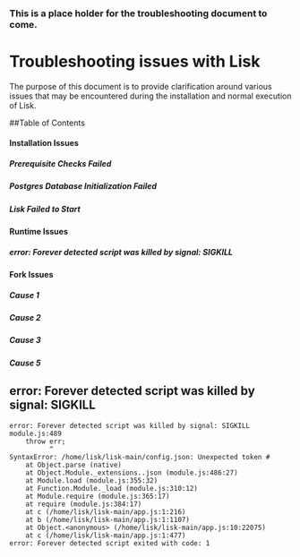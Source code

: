 ### This is a place holder for the troubleshooting document to come.

# Troubleshooting issues with Lisk

The purpose of this document is to provide clarification around various issues that may be encountered during the installation and normal execution of Lisk.

##Table of Contents

#### Installation Issues

##### Prerequisite Checks Failed
##### Postgres Database Initialization Failed
##### Lisk Failed to Start

#### Runtime Issues

##### error: Forever detected script was killed by signal: SIGKILL


#### Fork Issues

##### Cause 1
##### Cause 2
##### Cause 3
##### Cause 5


## error: Forever detected script was killed by signal: SIGKILL

```
error: Forever detected script was killed by signal: SIGKILL
module.js:489
    throw err;
          ^
SyntaxError: /home/lisk/lisk-main/config.json: Unexpected token #
    at Object.parse (native)
    at Object.Module._extensions..json (module.js:486:27)
    at Module.load (module.js:355:32)
    at Function.Module._load (module.js:310:12)
    at Module.require (module.js:365:17)
    at require (module.js:384:17)
    at c (/home/lisk/lisk-main/app.js:1:216)
    at b (/home/lisk/lisk-main/app.js:1:1107)
    at Object.<anonymous> (/home/lisk/lisk-main/app.js:10:22075)
    at c (/home/lisk/lisk-main/app.js:1:477)
error: Forever detected script exited with code: 1
```
                                                     
